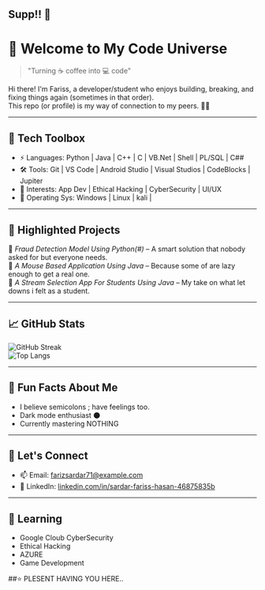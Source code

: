 ## Supp!! 👋
# 🚀 Welcome to My Code Universe  

> "Turning ☕ coffee into 💻 code"  

Hi there! I'm Fariss, a developer/student who enjoys building, breaking, and fixing things again (sometimes in that order).  
This repo (or profile) is my way of connection to my peers. 🐛✨  

---

## 🧰 Tech Toolbox 
- ⚡ Languages: Python | Java | C++ | C | VB.Net | Shell | PL/SQL | C##  
- 🛠 Tools: Git | VS Code | Android Studio | Visual Studios | CodeBlocks | Jupiter   
- 🎨 Interests: App Dev | Ethical Hacking | CyberSecurity | UI/UX
- 🔭 Operating Sys: Windows | Linux | kali |

---

## 🌟 Highlighted Projects
🔹 *Fraud Detection Model Using Python(#)* – A smart solution that nobody asked for but everyone needs.  
🔹 *A Mouse Based Application Using Java* – Because some of are lazy enough to get a real one.  
🔹 *A Stream Selection App For Students Using Java* – My take on what let downs i felt as a student.  

---
 
## 📈 GitHub Stats
![GitHub Streak](https://streak-stats.demolab.com/?user=aexght&theme=tokyonight)  
![Top Langs](https://github-readme-stats.vercel.app/api/top-langs/?username=aexght&layout=compact&theme=tokyonight)

---

## 🎯 Fun Facts About Me
- I believe semicolons ; have feelings too.  
- Dark mode enthusiast 🌑   
- Currently mastering NOTHING   

---

## 🤝 Let's Connect
- 📫 Email: farizsardar71@example.com  
- 💼 LinkedIn: [linkedin.com/in/sardar-fariss-hasan-46875835b](#)  

---

## 🤔 Learning
- Google Cloub CyberSecurity
- Ethical Hacking
- AZURE
- Game Development

##⭐ PLESENT HAVING YOU HERE..
<!--
**aexght/aexght** is a ✨ _special_ ✨ repository because its `README.md` (this file) appears on your GitHub profile.

Here are some ideas to get you started:

- 🔭 I’m currently working on ...
- 🌱 I’m currently learning ...
- 👯 I’m looking to collaborate on ...
- 🤔 I’m looking for help with ...
- 💬 Ask me about ...
- 📫 How to reach me: ...
- 😄 Pronouns: ...
- ⚡ Fun fact: ...
-->
